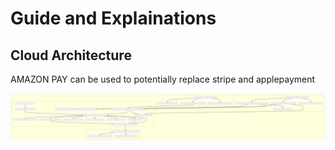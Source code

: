 
# Guide and Explainations

## Cloud Architecture
AMAZON PAY can be used to potentially replace stripe and applepayment

![Cloud Architecture](cloud-architecture-details.svg)

